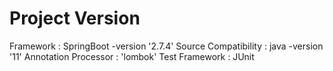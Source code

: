 # Project Version

Framework : SpringBoot -version '2.7.4'
Source Compatibility : java -version '11'
Annotation Processor : 'lombok'
Test Framework : JUnit
